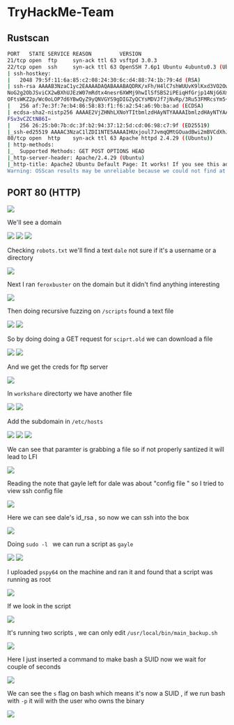 # TryHackMe-Team

## Rustscan

```bash
PORT   STATE SERVICE REASON         VERSION                                                                                                         
21/tcp open  ftp     syn-ack ttl 63 vsftpd 3.0.3    
22/tcp open  ssh     syn-ack ttl 63 OpenSSH 7.6p1 Ubuntu 4ubuntu0.3 (Ubuntu Linux; protocol 2.0)
| ssh-hostkey:                                                            
|   2048 79:5f:11:6a:85:c2:08:24:30:6c:d4:88:74:1b:79:4d (RSA)            
| ssh-rsa AAAAB3NzaC1yc2EAAAADAQABAAABAQDRK/xFh/H4lC7shWUUvK9lKxd3VO2OwfsC8LjFEU2CnEUrbVCnzx8jiVp5gO+CVAj63+GXkbIuXpynlQ/4j1dXdVUz/yAZ96cHiCNo6S5ThO
NoG2g2ObJSviCX2wBXhUJEzW07mRdtx4nesr6XWMj9hwIlSfSBS2iPEiqHfGrjp14NjG6Xmq5hxZh5Iq3dBrOd/ZZKjGsHe+RElAMzIwRK5NwFlE7zt7ZiANrFSy4YD4zerNSyEnjPdnE6/ArBmq
OFtsWKZ2p/Wc0oLOP7d6YBwQyZ9yQNVGYS9gDIGZyQCYsMDVJf7jNvRp/3Ru53FMRcsYm5+ItIrgrx5GbpA+LR
|   256 af:7e:3f:7e:b4:86:58:83:f1:f6:a2:54:a6:9b:ba:ad (ECDSA)
| ecdsa-sha2-nistp256 AAAAE2VjZHNhLXNoYTItbmlzdHAyNTYAAAAIbmlzdHAyNTYAAABBBBM4d9TCz3FkEBEJ1VMjOsCrxsbS3YGb7mu9WgtnaFPZs2eG4ssCWz9nWeLolFgvHyT5WxRT0S
FSv3vCZCtN86I=
|   256 26:25:b0:7b:dc:3f:b2:94:37:12:5d:cd:06:98:c7:9f (ED25519)
|_ssh-ed25519 AAAAC3NzaC1lZDI1NTE5AAAAIHUxjoul7JvmqQMtGOuadBwi2mBVCdXhJjoG5x+l+uQn
80/tcp open  http    syn-ack ttl 63 Apache httpd 2.4.29 ((Ubuntu))
| http-methods: 
|_  Supported Methods: GET POST OPTIONS HEAD
|_http-server-header: Apache/2.4.29 (Ubuntu)
|_http-title: Apache2 Ubuntu Default Page: It works! If you see this add 'te...
Warning: OSScan results may be unreliable because we could not find at least 1 open and 1 closed port

```

## PORT 80 (HTTP)

<img src="https://imgur.com/WEBaKST.png"/>

We'll see a domain 

<img src="https://imgur.com/nYbjZwL.png"/>

<img src="https://imgur.com/MNFPErU.png"/>

<img src="https://imgur.com/I0OyPMm.png"/>

Checking `robots.txt` we'll find a text `dale` not sure if it's a username or a directory

<img src="https://imgur.com/JptYtIY.png"/>


Next I ran `feroxbuster` on the domain but it didn't find anything interesting

<img src="https://imgur.com/4jgcpax.png"/>

Then doing recursive fuzzing on `/scripts` found a text file

<img src="https://imgur.com/q7YZo8V.png"/>

<img src="https://imgur.com/ggQjamQ.png"/>

So by doing doing a GET request for `sciprt.old` we can download a file

<img src="https://imgur.com/Vd5ByER.png"/>

<img src="https://imgur.com/640DLcK.png"/>

And we get the creds for ftp server

<img src="https://imgur.com/jcYw4Op.png"/>

In `workshare` directorty we have another file

<img src="https://imgur.com/OkmP3ak.png"/>

<img src="https://imgur.com/EvdidR4.png"/>

Add the subdomain in `/etc/hosts`

<img src="https://imgur.com/Aae2Knw.png"/>

<img src="https://imgur.com/sAoDsBy.png"/>

<img src="https://imgur.com/Vzufq5t.png"/>

We can see that paramter is grabbing a file so if not properly santized it will lead to LFI

<img src="https://imgur.com/wUopwpT.png"/>

Reading the note that gayle left for dale was about "config file " so I tried to view ssh config file

<img src="https://imgur.com/W2wZ5SJ.png"/>

Here we can see dale's id_rsa , so now we can ssh into the box

<img src="https://imgur.com/wz5Jj0S.png"/>

Doing `sudo -l ` we can run a script as `gayle`

<img src="https://imgur.com/ccluJEe.png"/>

<img src="https://imgur.com/KEqSqwK.png"/>


I uploaded `pspy64` on the machine and ran it and found that a script was running as root

<img src="https://imgur.com/W3f4sOx.png"/>

If we look in the script

<img src="https://imgur.com/af0tQfQ.png"/>

It's running two scripts , we can only edit `/usr/local/bin/main_backup.sh`

<img src="https://imgur.com/TCnI1Ot.png"/>

Here I just inserted a command to make bash a SUID now we wait for couple of seconds

<img src="https://imgur.com/aIxUfmj.png"/>

We can see the `s` flag on bash which means it's now a SUID , if we run bash with `-p` it will with the user who owns the binary

<img src="https://imgur.com/zWueYcW.png"/>